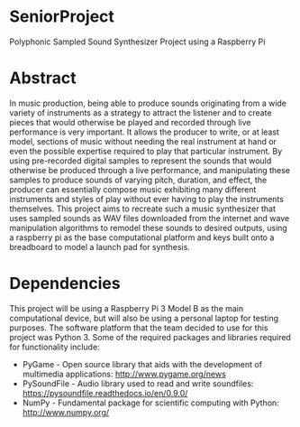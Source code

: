 # SeniorProject
Polyphonic Sampled Sound Synthesizer Project using a Raspberry Pi

# Abstract
In music production, being able to produce sounds originating from a wide variety of instruments as a strategy to attract the listener and to create pieces that would otherwise be played and recorded through live performance is very important. It allows the producer to write, or at least model, sections of music without needing the real instrument at hand or even the possible expertise required to play that particular instrument. By using pre-recorded digital samples to represent the sounds that would otherwise be produced through a live performance, and manipulating these samples to produce sounds of varying pitch, duration, and effect, the producer can essentially compose music exhibiting many different instruments and styles of play without ever having to play the instruments themselves. This project aims to recreate such a music synthesizer that uses sampled sounds as WAV files downloaded from the internet and wave manipulation algorithms to remodel these sounds to desired outputs, using a raspberry pi as the base computational platform and keys built onto a breadboard to model a launch pad for synthesis. 

# Dependencies
This project will be using a Raspberry Pi 3 Model B as the main computational device, but will also be using a personal laptop for testing purposes. The software platform that the team decided to use for this project was Python 3. Some of the required packages and libraries required for functionality include:
- PyGame - Open source library that aids with the development of multimedia applications: http://www.pygame.org/news
- PySoundFile - Audio library used to read and write soundfiles: https://pysoundfile.readthedocs.io/en/0.9.0/
- NumPy - Fundamental package for scientific computing with Python: http://www.numpy.org/

